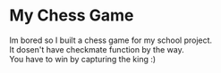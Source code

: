 # My Chess Game

Im bored so I built a chess game for my school project. <br>
It dosen't have checkmate function by the way. <br>
You have to win by capturing the king :) <br>
